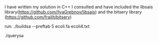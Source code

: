 I have written my solution in C++
I consulted and have included the libsais library(https://github.com/IlyaGrebnov/libsais) and the bitsery library (https://github.com/fraillt/bitsery)

run:
./buildsa --preftab 5 ecoli.fa ecoli4.txt

./querysa 